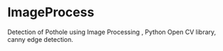 # ImageProcess
Detection of Pothole using Image Processing , Python Open CV library, canny edge detection.

